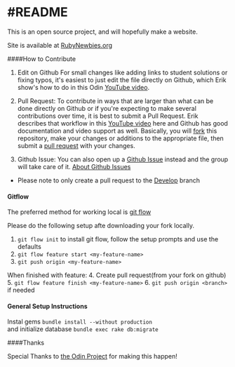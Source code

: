 #README
=========
This is an open source project, and will hopefully make a website.

Site is available at [RubyNewbies.org](http://rubynewb.herokuapp.com)

####How to Contribute

1.	Edit on Github For small changes like adding links to student solutions or fixing typos, it's easiest to just edit the file directly on Github, which Erik show's how to do in this Odin [YouTube video](https://www.youtube.com/watch?v=V74l_zS1x8E).

2.	Pull Request: To contribute in ways that are larger than what can be done directly on Github or if you're expecting to make several contributions over time, it is best to submit a Pull Request. Erik describes that workflow in this [YouTube video](https://www.youtube.com/watch?v=V74l_zS1x8E) here and Github has good documentation and video support as well. Basically, you will [fork](https://help.github.com/articles/fork-a-repo) this repository, make your changes or additions to the appropriate file, then submit a [pull request](https://help.github.com/articles/using-pull-requests) with your changes.

3.	Github Issue: You can also open up a [Github Issue](https://github.com/brianllamar/rubynewb/issues) instead and the group will take care of it. [About Github Issues](https://github.com/theodinproject/curriculum/issues)

- Please note to only create a pull request to the [Develop](https://github.com/brianllamar/rubynewb/tree/dev) branch

#### Gitflow

The preferred method for working local is [git flow](http://theblackc000000de.blogspot.com/2014/09/why-i-am-using-git-flow-and-you-should.html)

Please do the following setup afte downloading your fork locally.

1. `git flow init` to install git flow, follow the setup prompts and use the defaults
2. `git flow feature start <my-feature-name>`
3. `git push origin <my-feature-name>`

  When finished with feature:
4. Create pull request(from your fork on github)
5. `git flow feature finish <my-feature-name>`
6. `git push origin <branch>` if needed

#### General Setup Instructions

Instal gems
```bundle install --without production```
</br>
and initialize database
```bundle exec rake db:migrate```

####Thanks

Special Thanks to [the Odin Project](http://www.theodinproject.com/) for making this happen!
